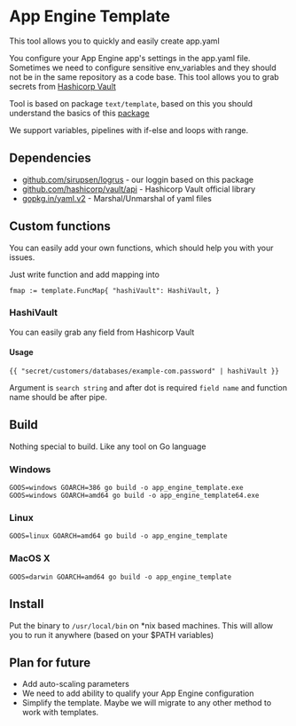 # App Engine Template

This tool allows you to quickly and easily create app.yaml

You configure your App Engine app's settings in the app.yaml file. 
Sometimes we need to configure sensitive env_variables and they should not be in the same 
repository as a code base.
This tool allows you to grab secrets from [Hashicorp Vault](https://www.vaultproject.io/)

Tool is based on package `text/template`, based on this you should understand the basics 
of this [package](https://godoc.org/text/template)

We support variables, pipelines with if-else and loops with range.

## Dependencies

- [github.com/sirupsen/logrus](https://github.com/sirupsen/logrus) - our loggin based on this package
- [github.com/hashicorp/vault/api](https://github.com/hashicorp/vault/tree/master/api) - Hashicorp Vault
    official library
- [gopkg.in/yaml.v2]() - Marshal/Unmarshal of yaml files

## Custom functions

You can easily add your own functions, which should help you with your issues.

Just write function and add mapping into 

`fmap := template.FuncMap{
 		"hashiVault": HashiVault,
 	}`
 	
 
### HashiVault

You can easily grab any field from Hashicorp Vault

#### Usage

    {{ "secret/customers/databases/example-com.password" | hashiVault }}
    
Argument is  `search string` and after dot is required `field name` and function name should be after pipe.  

## Build

Nothing special to build. Like any tool on Go language

### Windows

    GOOS=windows GOARCH=386 go build -o app_engine_template.exe
    GOOS=windows GOARCH=amd64 go build -o app_engine_template64.exe

### Linux

    GOOS=linux GOARCH=amd64 go build -o app_engine_template

### MacOS X

    GOOS=darwin GOARCH=amd64 go build -o app_engine_template

## Install

Put the binary to `/usr/local/bin` on *nix based machines. This will allow you to run 
it anywhere (based on your $PATH variables)

## Plan for future

- Add auto-scaling parameters
- We need to add ability to qualify your App Engine configuration
- Simplify the template. Maybe we will migrate to any other method to work with templates.
